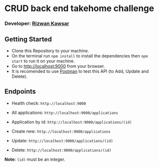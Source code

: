# CRUD back end takehome challenge

### Developer: [Rizwan Kawsar](https://github.com/RK-404/)

## Getting Started
- Clone this Repository to your machine.
- On the terminal run `npm install` to install the dependencies then `npm start` to run it on your machine.
- Go to [http://localhost:9000](http://localhost:9000) from your browser.
- It is recomended to use [Postman](https://www.postman.com/) to test this API (to Add, Update and Delete).

## Endpoints
- Health check: `http://localhost:9000`
- All applications: `http://localhost:9000/applications`
- Application by id: `http://localhost:9000/applications/(id)`
- Create new: `http://localhost:9000/applications`
- Update: `http://localhost:9000/applications/(id)`

- Delete: `http://localhost:9000/applications/(id)`

**Note:** `(id)` must be an integer. 
